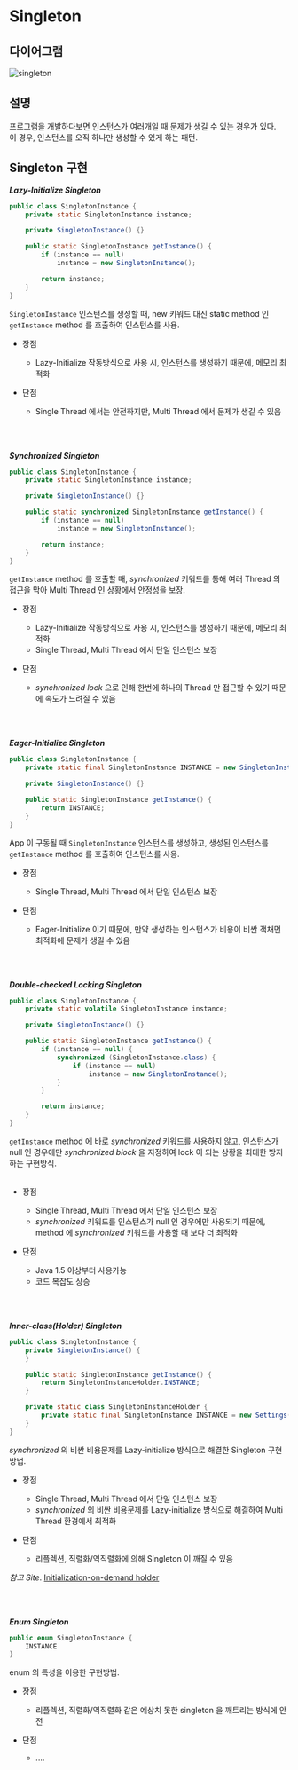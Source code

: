 # Singleton

## 다이어그램

![singleton](@src/singleton_diagram.png)

## 설명

프로그램을 개발하다보면 인스턴스가 여러개일 때 문제가 생길 수 있는 경우가 있다.
<br>
이 경우, 인스턴스를 오직 하나만 생성할 수 있게 하는 패턴.

## Singleton 구현

**_Lazy-Initialize Singleton_**
```java
public class SingletonInstance {
    private static SingletonInstance instance;

    private SingletonInstance() {}

    public static SingletonInstance getInstance() {
        if (instance == null)
            instance = new SingletonInstance();

        return instance;
    }
}
```
`SingletonInstance` 인스턴스를 생성할 때, new 키워드 대신 static method 인 `getInstance` method 를 호출하여 인스턴스를 사용.
<br>
* 장점
  * Lazy-Initialize 작동방식으로 사용 시, 인스턴스를 생성하기 때문에, 메모리 최적화
  
* 단점
  * Single Thread 에서는 안전하지만, Multi Thread 에서 문제가 생길 수 있음

<br><br>

**_Synchronized Singleton_**
```java
public class SingletonInstance {
    private static SingletonInstance instance;

    private SingletonInstance() {}

    public static synchronized SingletonInstance getInstance() {
        if (instance == null)
            instance = new SingletonInstance();

        return instance;
    }
}
```
`getInstance` method 를 호출할 때, _synchronized_ 키워드를 통해 여러 Thread 의 접근을 막아 Multi Thread 인 상황에서 안정성을 보장.
<br>
* 장점
  * Lazy-Initialize 작동방식으로 사용 시, 인스턴스를 생성하기 때문에, 메모리 최적화
  * Single Thread, Multi Thread 에서 단일 인스턴스 보장

* 단점
  * _synchronized lock_ 으로 인해 한번에 하나의 Thread 만 접근할 수 있기 때문에 속도가 느려질 수 있음

<br><br>

**_Eager-Initialize Singleton_**
```java
public class SingletonInstance {
    private static final SingletonInstance INSTANCE = new SingletonInstance();

    private SingletonInstance() {}

    public static SingletonInstance getInstance() {
        return INSTANCE;
    }
}
```
App 이 구동될 때 ``SingletonInstance`` 인스턴스를 생성하고, 생성된 인스턴스를 ``getInstance`` method 를 호출하여 인스턴스를 사용.
<br>
* 장점
    * Single Thread, Multi Thread 에서 단일 인스턴스 보장

* 단점
    * Eager-Initialize 이기 때문에, 만약 생성하는 인스턴스가 비용이 비싼 객채면 최적화에 문제가 생길 수 있음

<br><br>

**_Double-checked Locking Singleton_**
```java
public class SingletonInstance {
    private static volatile SingletonInstance instance;

    private SingletonInstance() {}

    public static SingletonInstance getInstance() {
        if (instance == null) {
            synchronized (SingletonInstance.class) {
                if (instance == null)
                    instance = new SingletonInstance();
            }
        }

        return instance;
    }
}
```
`getInstance` method 에 바로 _synchronized_ 키워드를 사용하지 않고, 인스턴스가 null 인 경우에만 _synchronized block_ 을 지정하여 lock 이 되는 상황을 최대한 방지하는 구현방식.  
<br>
* 장점
  * Single Thread, Multi Thread 에서 단일 인스턴스 보장
  * _synchronized_ 키워드를 인스턴스가 null 인 경우에만 사용되기 때문에, method 에 _synchronized_ 키워드를 사용할 때 보다 더 최적화

* 단점
  * Java 1.5 이상부터 사용가능
  * 코드 복잡도 상승

<br><br>

**_Inner-class(Holder) Singleton_**
```java
public class SingletonInstance {
    private SingletonInstance() {
    }

    public static SingletonInstance getInstance() {
        return SingletonInstanceHolder.INSTANCE;
    }

    private static class SingletonInstanceHolder {
        private static final SingletonInstance INSTANCE = new Settings();
    }
}
```
_synchronized_ 의 비싼 비용문제를 Lazy-initialize 방식으로 해결한 Singleton 구현방법.
<br>
* 장점
  * Single Thread, Multi Thread 에서 단일 인스턴스 보장
  * _synchronized_ 의 비싼 비용문제를 Lazy-initialize 방식으로 해결하여 Multi Thread 환경에서 최적화

* 단점
  * 리플렉션, 직렬화/역직렬화에 의해 Singleton 이 깨질 수 있음

_참고 Site_. [Initialization-on-demand holder](https://en.wikipedia.org/wiki/Initialization-on-demand_holder_idiom)

<br><br>

**_Enum Singleton_**
```java
public enum SingletonInstance {
    INSTANCE
}
```
enum 의 특성을 이용한 구현방법.
<br>
* 장점
  * 리플렉션, 직렬화/역직렬화 같은 예상치 못한 singleton 을 깨트리는 방식에 안전

* 단점
  * ....












